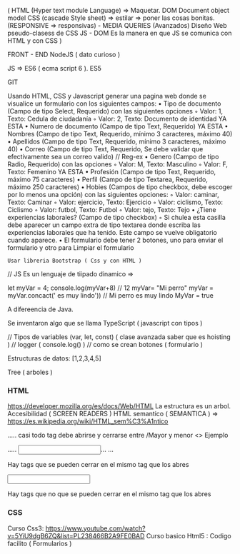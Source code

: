 (
  HTML (Hyper text module Language) => Maquetar. DOM Document object model 
  CSS (cascade Style sheet) => estilar => poner las cosas bonitas. (RESPONSIVE => responsivas) - MEDIA QUERIES (Avanzados) Diseño Web
  pseudo-clasess de CSS
  JS - DOM  Es la manera en que JS se comunica con HTML y con CSS
)

FRONT - END
NodeJS ( dato curioso )

JS => ES6 ( ecma script 6 ).  ES5

GIT


Usando HTML, CSS y Javascript generar una pagina web donde se visualice un formulario con los siguientes campos:
    • Tipo de documento (Campo de tipo Select, Requerido) con las siguientes opciones
        ◦ Valor: 1,  Texto: Cedula de ciudadanía
        ◦ Valor: 2, Texto: Documento de identidad   YA ESTA 
    • Numero de documento (Campo de tipo Text, Requerido)   YA ESTA 
    • Nombres (Campo de tipo Text, Requerido, mínimo 3 caracteres, máximo 40)  
    • Apellidos (Campo de tipo Text, Requerido, mínimo 3 caracteres, máximo 40)
    • Correo (Campo de tipo Text, Requerido, Se debe validar que efectivamente sea un correo valido) // Reg-ex
    • Genero (Campo de tipo Radio, Requerido) con las opciones
        ◦ Valor: M, Texto: Masculino
        ◦ Valor: F, Texto: Femenino YA ESTA
    • Profesión (Campo de tipo Text, Requerido, máximo 75 caracteres)
    • Perfil (Campo de tipo Textarea, Requerido, máximo 250 caracteres)
    • Hobies (Campos de tipo checkbox, debe escoger por lo menos una opción) con las siguientes opciones:
        ◦ Valor: caminar, Texto: Caminar
        ◦ Valor: ejercicio, Texto: Ejercicio
        ◦ Valor: ciclismo, Texto: Ciclismo
        ◦ Valor: futbol, Texto: Futbol
        ◦ Valor: tejo, Texto: Tejo
    • ¿Tiene experiencias laborales? (Campo de tipo checkbox)
        ◦ Si chulea esta casilla debe aparecer un campo extra de tipo textarea donde escriba las experiencias laborales que ha tenido. Este campo se vuelve obligatorio cuando aparece.
    • El formulario debe tener 2 botones, uno para enviar el formulario y otro para Limpiar el formulario

    Usar libreria Bootstrap ( Css y con HTML )

// JS Es un lenguaje de tiipado dinamico => 

  let myVar = 4;
  console.log(myVar+8) // 12
  myVar= "Mi perro"
  myVar = myVar.concact(' es muy lindo')) // Mi perro es muy lindo
  MyVar = true

A difereencia de Java.

Se inventaron algo que se llama TypeScript ( javascript con tipos )

// Tipos de variables (var, let, const) ( clase avanzada saber que es hoisting )
// logger ( console.log() )
// como se crean botones ( formulario )


Estructuras de datos: 
[1,2,3,4,5]

Tree ( arboles )

### HTML
https://developer.mozilla.org/es/docs/Web/HTML
La estructura es un arbol.
Accesibilidad ( SCREEN READERS )
HTML semantico ( SEMANTICA ) => https://es.wikipedia.org/wiki/HTML_sem%C3%A1ntico

<section>
  <article>
    <div>
      .....
casi todo tag debe abrirse y cerrarse entre /Mayor y menor <>
Ejemplo 
<form>

  .....
  <input/>...
  ...
</form>

Hay tags que se pueden cerrar en el mismo tag que los abres 

   <input id="ageInput" class="" type="password"/>

Hay tags que no que se pueden cerrar en el mismo tag que los abres 

<div>

</div>

# CSS
Curso Css3: https://www.youtube.com/watch?v=5YiU9dgB6ZQ&list=PL238466B2A9FE0BAD
Curso basico Html5 : Codigo facilito ( Formularios )